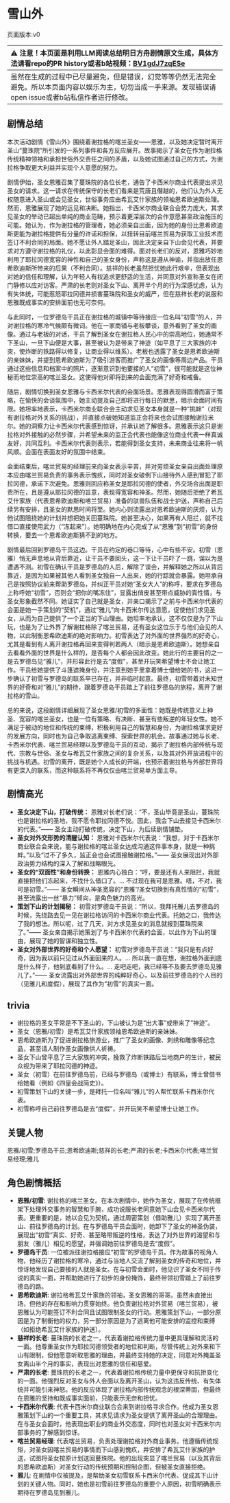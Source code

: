 # 雪山外
页面版本:v0
 

| :warning: 注意！本页面是利用LLM阅读总结明日方舟剧情原文生成，具体方法请看repo的PR history或者b站视频：[BV1gdJ7zqESe](https://www.bilibili.com/video/BV1gdJ7zqESe/)         |
|:----------------------------|
| 虽然在生成的过程中已尽量避免，但是错误，幻觉等等仍然无法完全避免。所以本页面内容以娱乐为主，切勿当成一手来源。发现错误请open issue或者b站私信作者进行修改。|



## 剧情总结
本次活动剧情《雪山外》围绕着谢拉格的喀兰圣女——恩雅，以及她决定暂时离开圣山“蔓珠院”所引发的一系列事件和各方反应展开。故事揭示了圣女在作为谢拉格传统精神领袖和承担世俗外交责任之间的矛盾，以及她试图通过自己的方式，为谢拉格争取更大利益并实现个人意愿的努力。

剧情伊始，圣女恩雅召集了蔓珠院的各位长老，通告了卡西米尔商业代表提出求见圣女的请求。这一请求在传统保守的长老们看来是荒唐且僭越的，他们认为外人无权随意进入圣山或会见圣女，世俗事务应由希瓦艾什家族的领袖恩希欧迪斯处理。然而，恩雅展现了她的远见和决断。她指出，卡西米尔商业联合会势力庞大，其求见圣女的举动已超出单纯的商业范畴，预示着更深层次的合作意愿甚至政治施压的可能。她认为，作为谢拉格的管理者，她必须亲自出面，因为她的身份比恩希欧迪斯更能为谢拉格提供有分量的许诺和担保，以扭转目前喀兰贸易为获取工业技术而签订不利合同的局面。她不愿让外人踏足圣山，因此决定亲自下山会见代表，并要求对方遵守谢拉格的礼仪，以此彰显会面的难得。面对长老们的反对，恩雅巧妙地利用了耶拉冈德宽容的神性和自己的圣女身份，声称这是遵从神谕，并指出放任恩希欧迪斯所带来的后果（不利合同）。慈祥的长老虽然担忧她此行艰辛，但表现出对她的信任和理解，认为年轻人有权追求更舒适的生活，并同意对外宣称圣女在闭门静修以应对访客。严肃的长老则对圣女下山、离开半个月的行为深感忧虑，认为有失体统，可能惹怒耶拉冈德并损害蔓珠院和圣女的威严，但在慈祥长老的说服和恩雅既成事实的安排面前也无可奈何。

与此同时，一位罗德岛干员正在谢拉格的城镇中等待接应一位名叫“初雪”的人，并对谢拉格的寒冷气候颇有微词。他在一家商铺与老板攀谈，意外看到了圣女的画像。通过与老板的对话，干员了解到圣女在谢拉格人民心中的崇高地位，她通常不下圣山，一旦下山便是大事，甚至被认为是带来了神迹（如平息了三大家族的冲突，使炸断的铁路得以修复，让商业得以维系）。老板也透露了圣女是恩希欧迪斯的亲妹妹，并提到恩希欧迪斯为了吸引游客而推广了圣女的画像等周边产品。干员通过这些信息和档案中的照片，逐渐意识到他要接的人“初雪”，很可能就是这位神秘而地位崇高的喀兰圣女。这使得他对即将到来的会面充满了好奇和戒备。

随后，剧情切换到圣女恩雅与卡西米尔代表的会面场景。恩雅表现得圆滑而富于策略，在愉快的会谈氛围中，她主动提及自己即将进行每日的默思，暗示会面时间有限。她坦率地表示，卡西米尔商业联合会主动求见圣女本身就是一种“挑衅”（对现有谢拉格对外关系的挑战），并直接点破她知道监正会将来也会试图接触谢拉米尔。她的洞察力让卡西米尔代表感到惊讶，并承认她了解很多。恩雅表示这只是谢拉格对外接触的必然步骤，并希望未来的监正会代表也能像这位商业代表一样真诚友好，共同互利。卡西米尔代表则表示，若能得到圣女支持，未来商业往来将一帆风顺。会面在表面友好的氛围中结束。

会面结束后，喀兰贸易的经理前来向圣女表示辛苦，并对劳烦圣女亲自出面处理原本应由喀兰贸易负责的事务表示愧疚，同时对圣女破例下山接待外人感到冒犯了耶拉冈德，承诺下次避免。恩雅则回应称圣女是耶拉冈德的使者，外交场合出面是职责所在，且是遵从耶拉冈德的旨意，表现得宽容和神圣。然而，她随后拒绝了希瓦艾什家族（代表恩希欧迪斯和喀兰贸易）准备的驮兽队伍和战士护送，声称自己后续另有安排，且圣女的默思时间将至。她内心则流露出对恩希欧迪斯的厌烦，认为他试图阻挠她的计划并想把她关回蔓珠院。她甚至决心，如果再有人阻拦，就不找借口直接使用武力（“冻起来”）。她明确地在内心完成了从“恩雅”到“初雪”的身份转换，要去一个恩希欧迪斯猜不到的地方。

剧情最后回到罗德岛干员这边。干员在约定的巷口等待，心中有些不安。初雪（恩雅）悄无声息地从背后靠近，让干员不要回头，这一下让干员吓了一跳，误以为是遭遇不测。初雪在确认干员是罗德岛的人后，解除了误会，并解释她之所以从背后靠近，是因为如果被其他人看到圣女独自一人出来，她的行踪就会暴露。她坦承自己是按照协议前来帮助罗德岛，并纠正干员对她“圣女大人”的称呼，要求在罗德岛上称呼她“初雪”，否则会“把你的嘴冻住”，显露出俏皮甚至带点威胁的真性情，与圣女形象截然不同。她证实了自己就是圣女，并亲口揭示了之前与卡西米尔代表的会面是她一手策划的“契机”，通过“雅儿”向卡西米尔传达意愿，促使他们求见圣女，从而为自己提供了一个正当的下山理由。她坦率地承认，这不仅仅是为了下山玩，也是为了让外界了解谢拉格除了喀兰贸易，还有圣女这位乐于与他们会见的人物，以此制衡恩希欧迪斯的绝对影响力。初雪表达了对外面的世界强烈的好奇心，尤其是看到有人离开谢拉格再回来变得判若两人（暗示是恩希欧迪斯）。她想亲自去看看外面的世界是什么样的，是否每个人都会因此改变。她此行的主要目的之一是去罗德岛见“雅儿”，并形容此行是去“度假”，甚至开玩笑希望博士不会让她工作。干员给她提供了斗篷遮掩身份，并注意到她手里拿着博士借给她的书，这进一步确认了初雪与罗德岛的联系早已存在，并非临时起意。最终，初雪带着对未知世界的好奇和对“雅儿”的期待，跟着罗德岛干员踏上了前往罗德岛的旅程，离开了谢拉格的雪山。

总的来说，这段剧情详细展现了圣女恩雅/初雪的多面性：她既是传统意义上神圣、宽容的喀兰圣女，也是一位有策略、有决断、甚至有些叛逆的年轻女性。她不满足于被动的地位和传统的束缚，积极利用自己的智慧和身份，为谢拉格谋求更好的发展方向，同时也为自己争取逃离束缚、探索世界的机会。故事通过她与长老、卡西米尔代表、喀兰贸易经理以及罗德岛干员的互动，揭示了谢拉格内部传统与现代、宗教与世俗、圣女与希瓦艾什家族之间的复杂关系，以及其对外开放进程中的挑战与机遇。初雪的离开，既是她个人成长的开端，也预示着谢拉格与外部世界将有更深入的联系，而这种联系将不再仅仅由喀兰贸易单方面主导。
## 剧情高光
*   **圣女决定下山，打破传统：**
    恩雅对长老们说：“不，圣山毕竟是圣山，蔓珠院也是谢拉格的圣地，我不愿令耶拉冈德不悦。因此，我会下山去接见卡西米尔的代表。”—— 圣女主动打破传统，决定下山，为后续剧情铺垫。
*   **圣女对外交形势的清醒认知：**
    恩雅对卡西米尔代表说：“我想，对于卡西米尔商业联合会来说，能与谢拉格的喀兰圣女达成沟通这件事本身，就是一种挑衅。”以及“过不了多久，监正会也会试图接触谢拉格。”—— 圣女展现出对外部政治势力结构的深入了解和战略眼光。
*   **圣女的“双面性”和身份转换：**
    恩雅内心独白：“哼，要是还有人来阻拦，我就直接把他们冻起来，不找什么借口了。... 不过现在我可是恩雅。唔，不对，我可是初雪。”—— 圣女瞬间从神圣宽容的“恩雅”/圣女切换到有真性情的“初雪”，甚至流露出一丝“暴力”倾向，是角色魅力的高光。
*   **策划下山的计划揭秘：**
    初雪对罗德岛干员说：“所以，我拜托雅儿去罗德岛的时候，先绕路去见一见在谢拉格访问的卡西米尔商业代表。托她之口，我传达了我的想法。所以呢，过了几天，对方求见圣女的消息就报到蔓珠院来了。”—— 圣女亲自揭示她策划了与卡西米尔代表的会面，以此作为下山的理由，展现了她的智谋和独立性。
*   **圣女对外部世界的好奇和个人愿望：**
    初雪对罗德岛干员说：“我只是有点好奇，因为我以前只见过从外面回来的人。... 所以我一直在想，谢拉格外面到底是什么样子，他到底看到了什么。... 走吧走吧，我已经等不及要去罗德岛见雅儿了。”—— 圣女流露出对外部世界的纯粹好奇心，以及前往罗德岛的个人目的（见雅儿和度假），展现了其作为“初雪”的真实一面。
## trivia
*   谢拉格的圣女平常是不下圣山的，下山被认为是“出大事”或带来了“神迹”。
*   圣女（恩雅/初雪）是希瓦艾什家族领袖恩希欧迪斯的亲妹妹。
*   恩希欧迪斯为了促进谢拉格旅游业，推广了圣女的画像、刺绣和雕像等纪念品，甚至请人制作圣女画像供人祈祷。
*   圣女下山曾平息了三大家族的冲突，挽救了炸断铁路后当地商户的生计，被民众视为带来了耶拉冈德的神迹。
*   圣女（初雪）在前往罗德岛前，已经与罗德岛（或博士）有联系，博士曾借书给她看（例如《四皇会战简史》）。
*   初雪策划下山的关键一步，是拜托一位名叫“雅儿”的人帮忙联系卡西米尔代表。
*   初雪称呼自己前往罗德岛是去“度假”，并开玩笑不希望博士让她工作。
## 关键人物
恩雅/初雪;罗德岛干员;恩希欧迪斯;慈祥的长老;严肃的长老;卡西米尔代表;喀兰贸易经理;雅儿
## 角色剧情概括
-   **恩雅/初雪**: 谢拉格的喀兰圣女。在本次剧情中，她作为圣女，展现了在传统框架下处理外交事务的智慧和手腕，成功说服长老同意她下山会见卡西米尔代表。更重要的是，她以会见为契机，通过周密策划（借助雅儿）实现了离开圣山、前往罗德岛的计划。在与罗德岛干员会面时，她卸下了圣女的神圣伪装，展现出“初雪”真实、好奇、甚至略带叛逆的性格，表达了对外世界的渴望和与朋友（雅儿）相见的愿望，并强调她前往罗德岛是去“度假”。
-   **罗德岛干员**: 一位被派往谢拉格接应“初雪”的罗德岛干员。作为故事的视角人物，他经历了谢拉格的寒冷，通过与当地人交流了解到圣女的传奇和地位，并惊讶地发现自己要接的人就是圣女。在与初雪会面时，他见识了圣女不同于传说的真实一面，并帮助她进行了初步的身份掩饰，最终带领初雪踏上了前往罗德岛的路。
-   **恩希欧迪斯**: 谢拉格希瓦艾什家族的领袖，圣女恩雅的哥哥。虽然未直接出场，但他的存在和影响力贯穿始终。他负责谢拉格对外贸易（喀兰贸易），被恩雅认为可能签订不利合同且试图限制圣女的行动。恩雅策划下山，一部分原因是为了制衡他的权力，另一部分原因是为了逃离他可能安排的监控和束缚（如拒绝希瓦艾什家族的护送）。
-   **慈祥的长老**: 蔓珠院的长老之一，代表着谢拉格传统力量中更具理解和灵活的一面。他尊重圣女作为耶拉冈德领受者的地位和判断，尽管传统上对外来和下山有限制，但他愿意听取恩雅的理由，并最终支持她的决定，同意对外掩盖圣女离山半个月的事实，表现出对恩雅的信任和慈爱。
-   **严肃的长老**: 蔓珠院的长老之一，代表着谢拉格传统力量中更保守和抗拒变化的一面。他强烈反对圣女与外人会面以及离开圣山，认为这违反传统、有失体统并可能引来神怒。他的反应体现了谢拉格内部传统观念的根深蒂固，但最终在恩雅的坚持和既成事实面前，只能表示无奈和担忧。
-   **卡西米尔代表**: 代表卡西米尔商业联合会来到谢拉格寻求合作。他成为圣女恩雅策划下山的一个重要工具，其求见请求为圣女提供了离开圣山的合理理由。在与圣女会面时，他表现出职业的商业外交态度，同时也对圣女对卡西米尔内部事务的了解感到惊讶。
-   **喀兰贸易经理**: 代表喀兰贸易，负责处理谢拉格对外商业事务。他遵循传统规矩，对圣女因喀兰贸易的事情而下山感到愧疚，并安排了希瓦艾什家族的护送，试图将圣女按原计划送回蔓珠院。他的出现突显了喀兰贸易（以及其背后的恩希欧迪斯）对圣女行动的传统预期和控制企图，但被圣女直接拒绝。
-   **雅儿**: 在剧情中仅被提及，是帮助圣女初雪联系卡西米尔代表、促成其下山计划的关键人物。同时，她也是初雪前往罗德岛的重要个人原因，初雪明确表示期待在罗德岛见到雅儿。